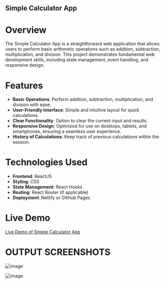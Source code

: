 ## Simple Calculator App

# Overview

The Simple Calculator App is a straightforward web application that allows users to perform basic arithmetic operations such as addition, subtraction, multiplication, and division. This project demonstrates fundamental web development skills, including state management, event handling, and responsive design.

# Features

- **Basic Operations**: Perform addition, subtraction, multiplication, and division with ease.
- **User-Friendly Interface**: Simple and intuitive layout for quick calculations.
- **Clear Functionality**: Option to clear the current input and results.
- **Responsive Design**: Optimized for use on desktops, tablets, and smartphones, ensuring a seamless user experience.
- **History of Calculations**: Keep track of previous calculations within the session.

# Technologies Used

- **Frontend**: ReactJS
- **Styling**: CSS
- **State Management**: React Hooks
- **Routing**: React Router (if applicable)
- **Deployment**: Netlify or GitHub Pages

# Live Demo

[Live Demo of Simple Calculator App](https://dharsinijagadeesan.github.io/Simple_Calculator-ReactJs/)

# OUTPUT SCREENSHOTS

 ![image](https://github.com/user-attachments/assets/47d534e9-0409-4a6f-9fb7-228778d9b06b)

![image](https://github.com/user-attachments/assets/118f3d17-1ccd-4f1f-a7ba-0d8a4e072a5f)
